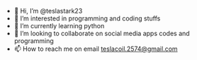 - 👋 Hi, I’m @teslastark23
- 👀 I’m interested in programming and coding stuffs 
- 🌱 I’m currently learning python 
- 💞️ I’m looking to collaborate on social media apps codes and programming 
- 📫 How to reach me on email teslacoil.2574@gmail.com

<!---
teslastark23/teslastark23 is a ✨ special ✨ repository because its `README.md` (this file) appears on your GitHub profile.
You can click the Preview link to take a look at your changes.
--->
